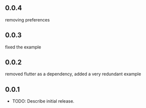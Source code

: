 ## 0.0.4

removing preferences

## 0.0.3

fixed the example

## 0.0.2

removed flutter as a dependency, added a very redundant example

## 0.0.1

- TODO: Describe initial release.
